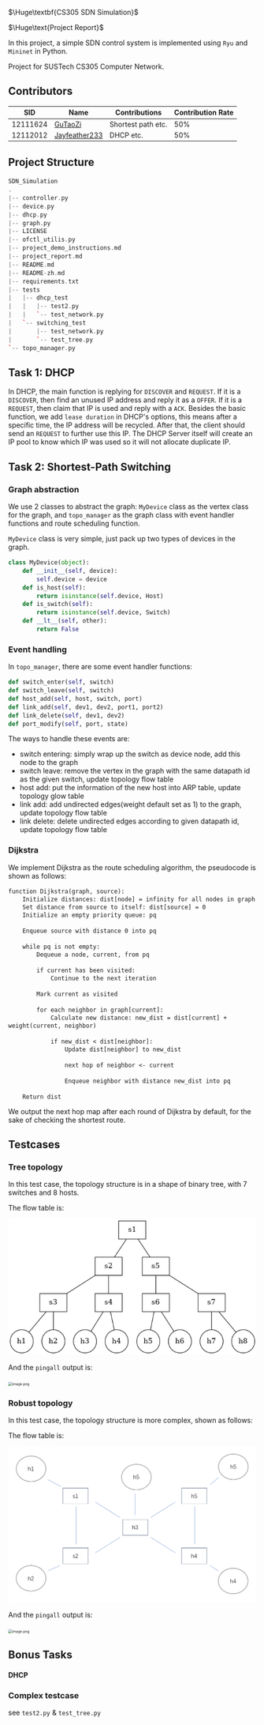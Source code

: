$\Huge\textbf{CS305 SDN Simulation}$

$\Huge\text{Project Report}$

In this project, a simple SDN control system is implemented using `Ryu` and `Mininet` in Python.

Project for SUSTech CS305 Computer Network.

## Contributors

| SID      | Name                                              | Contributions      | Contribution Rate |
| -------- | ------------------------------------------------- | ------------------ | ----------------- |
| 12111624 | [GuTaoZi](https://github.com/GuTaoZi)             | Shortest path etc. | 50%               |
| 12112012 | [Jayfeather233](https://github.com/Jayfeather233) | DHCP etc.          | 50%               |

## Project Structure

```cpp
SDN_Simulation
.
|-- controller.py
|-- device.py
|-- dhcp.py
|-- graph.py
|-- LICENSE
|-- ofctl_utilis.py
|-- project_demo_instructions.md
|-- project_report.md
|-- README.md
|-- README-zh.md
|-- requirements.txt
|-- tests
|   |-- dhcp_test
|   |   |-- test2.py
|   |   `-- test_network.py
|   `-- switching_test
|       |-- test_network.py
|       `-- test_tree.py
`-- topo_manager.py
```

## Task 1: DHCP

In DHCP, the main function is replying for `DISCOVER` and `REQUEST`. If it is a `DISCOVER`, then find an unused IP address and reply it as a `OFFER`. If it is a `REQUEST`, then claim that IP is used and reply with a `ACK`. Besides the basic function, we add `lease duration` in DHCP's options, this means after a specific time, the IP address will be recycled. After that, the client should send an `REQUEST` to further use this IP. The DHCP Server itself will create an IP pool to know which IP was used so it will not allocate duplicate IP.

## Task 2: Shortest-Path Switching

### Graph abstraction

We use 2 classes to abstract the graph: `MyDevice` class as the vertex class for the graph, and `topo_manager` as the graph class with event handler functions and route scheduling function.

`MyDevice` class is very simple, just pack up two types of devices in the graph.

```python
class MyDevice(object):
    def __init__(self, device):
        self.device = device
    def is_host(self):
        return isinstance(self.device, Host)
    def is_switch(self):
        return isinstance(self.device, Switch)
    def __lt__(self, other):
        return False
```

### Event handling

In `topo_manager`, there are some event handler functions:

```python
def switch_enter(self, switch)
def switch_leave(self, switch)
def host_add(self, host, switch, port)
def link_add(self, dev1, dev2, port1, port2)
def link_delete(self, dev1, dev2)
def port_modify(self, port, state)
```

The ways to handle these events are:

- switch entering: simply wrap up the switch as device node, add this node to the graph
- switch leave: remove the vertex in the graph with the same datapath id as the given switch, update topology flow table
- host add: put the information of the new host into ARP table, update topology glow table
- link add: add undirected edges(weight default set as 1) to the graph, update topology flow table
- link delete: delete undirected edges according to given datapath id, update topology flow table

### Dijkstra

We implement Dijkstra as the route scheduling algorithm, the pseudocode is shown as follows:

```pseudocode
function Dijkstra(graph, source):
    Initialize distances: dist[node] = infinity for all nodes in graph
    Set distance from source to itself: dist[source] = 0
    Initialize an empty priority queue: pq
    
    Enqueue source with distance 0 into pq
    
    while pq is not empty:
        Dequeue a node, current, from pq
        
        if current has been visited:
            Continue to the next iteration
        
        Mark current as visited
        
        for each neighbor in graph[current]:
            Calculate new distance: new_dist = dist[current] + weight(current, neighbor)
            
            if new_dist < dist[neighbor]:
                Update dist[neighbor] to new_dist
                
                next hop of neighbor <- current
                
                Enqueue neighbor with distance new_dist into pq
    
    Return dist
```

We output the next hop map after each round of Dijkstra by default, for the sake of checking the shortest route.

## Testcases

### Tree topology

In this test case, the topology structure is in a shape of binary tree, with 7 switches and 8 hosts.

The flow table is:

![](https://github.com/GuTaoZi/SDN_Simulation/raw/main/tests/switching_test/test_tree.png)

And the `pingall` output is:

<img src="https://s2.loli.net/2023/06/01/zvYt84oPilJNyrp.png" alt="image.png" style="zoom:50%;" />

### Robust topology

In this test case, the topology structure is more complex, shown as follows:

The flow table is:

![](https://github.com/GuTaoZi/SDN_Simulation/raw/main/tests/switching_test/test_robo.png)

And the `pingall` output is:

<img src="https://s2.loli.net/2023/06/01/9P7NViqn5gw3pyU.png" alt="image.png" style="zoom:50%;" />

## Bonus Tasks

#### DHCP



### Complex testcase

see `test2.py` & `test_tree.py`